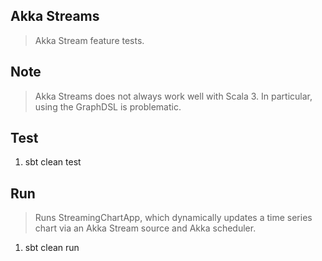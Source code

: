 Akka Streams
------------
>Akka Stream feature tests.

Note
----
>Akka Streams does not always work well with Scala 3.
>In particular, using the GraphDSL is problematic.

Test
----
1. sbt clean test

Run
---
>Runs StreamingChartApp, which dynamically updates a time series chart via an Akka Stream source and Akka scheduler.
1. sbt clean run